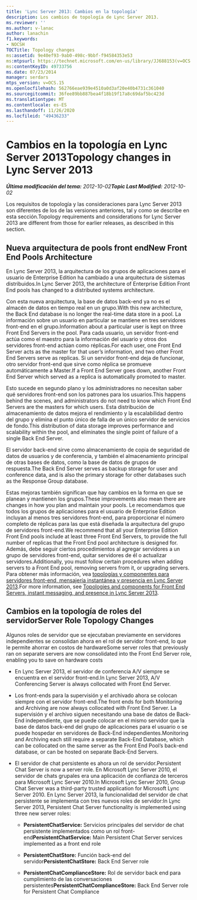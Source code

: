 ```yaml
---
title: 'Lync Server 2013: Cambios en la topología'
description: Los cambios de topología de Lync Server 2013.
ms.reviewer: ''
ms.author: v-lanac
author: lanachin
f1.keywords:
- NOCSH
TOCTitle: Topology changes
ms:assetid: 9e40ef93-9ab0-498c-9bbf-f94584353e53
ms:mtpsurl: https://technet.microsoft.com/en-us/library/JJ688153(v=OCS.15)
ms:contentKeyID: 49733756
ms.date: 07/23/2014
manager: serdars
mtps_version: v=OCS.15
ms.openlocfilehash: 562766eae939e4510a0d3af20e40b4731c361040
ms.sourcegitcommit: 36fee89bb887bea4f18b19f17a8c69daf5bc423d
ms.translationtype: MT
ms.contentlocale: es-ES
ms.lasthandoff: 11/26/2020
ms.locfileid: "49436233"
---
```

# <a name="topology-changes-in-lync-server-2013"></a><span data-ttu-id="5f489-103">Cambios en la topología en Lync Server 2013</span><span class="sxs-lookup"><span data-stu-id="5f489-103">Topology changes in Lync Server 2013</span></span>

<div data-xmlns="http://www.w3.org/1999/xhtml">

<div class="topic" data-xmlns="http://www.w3.org/1999/xhtml" data-msxsl="urn:schemas-microsoft-com:xslt" data-cs="https://msdn.microsoft.com/">

<div data-asp="https://msdn2.microsoft.com/asp">



</div>

<div id="mainSection">

<div id="mainBody"><span data-ttu-id="5f489-104">

<span> </span></span><span class="sxs-lookup"><span data-stu-id="5f489-104">

<span> </span></span></span>

<span data-ttu-id="5f489-105">_**Última modificación del tema:** 2012-10-02_</span><span class="sxs-lookup"><span data-stu-id="5f489-105">_**Topic Last Modified:** 2012-10-02_</span></span>

<span data-ttu-id="5f489-106">Los requisitos de topología y las consideraciones para Lync Server 2013 son diferentes de los de las versiones anteriores, tal y como se describe en esta sección.</span><span class="sxs-lookup"><span data-stu-id="5f489-106">Topology requirements and considerations for Lync Server 2013 are different from those for earlier releases, as described in this section.</span></span>

<div>

## <a name="new-front-end-pools-architecture"></a><span data-ttu-id="5f489-107">Nueva arquitectura de pools front end</span><span class="sxs-lookup"><span data-stu-id="5f489-107">New Front End Pools Architecture</span></span>

<span data-ttu-id="5f489-108">En Lync Server 2013, la arquitectura de los grupos de aplicaciones para el usuario de Enterprise Edition ha cambiado a una arquitectura de sistemas distribuidos.</span><span class="sxs-lookup"><span data-stu-id="5f489-108">In Lync Server 2013, the architecture of Enterprise Edition Front End pools has changed to a distributed systems architecture.</span></span>

<span data-ttu-id="5f489-109">Con esta nueva arquitectura, la base de datos back-end ya no es el almacén de datos en tiempo real en un grupo.</span><span class="sxs-lookup"><span data-stu-id="5f489-109">With this new architecture, the Back End database is no longer the real-time data store in a pool.</span></span> <span data-ttu-id="5f489-110">La información sobre un usuario en particular se mantiene en tres servidores front-end en el grupo.</span><span class="sxs-lookup"><span data-stu-id="5f489-110">Information about a particular user is kept on three Front End Servers in the pool.</span></span> <span data-ttu-id="5f489-111">Para cada usuario, un servidor front-end actúa como el maestro para la información del usuario y otros dos servidores front-end actúan como réplicas.</span><span class="sxs-lookup"><span data-stu-id="5f489-111">For each user, one Front End Server acts as the master for that user’s information, and two other Front End Servers serve as replicas.</span></span> <span data-ttu-id="5f489-112">Si un servidor front-end deja de funcionar, otro servidor front-end que sirve como réplica se promueve automáticamente a Master.</span><span class="sxs-lookup"><span data-stu-id="5f489-112">If a Front End Server goes down, another Front End Server which served as a replica is automatically promoted to master.</span></span>

<span data-ttu-id="5f489-113">Esto sucede en segundo plano y los administradores no necesitan saber qué servidores front-end son los patrones para los usuarios.</span><span class="sxs-lookup"><span data-stu-id="5f489-113">This happens behind the scenes, and administrators do not need to know which Front End Servers are the masters for which users.</span></span> <span data-ttu-id="5f489-114">Esta distribución de almacenamiento de datos mejora el rendimiento y la escalabilidad dentro del grupo y elimina el punto único de falla de un único servidor de servicios de fondo.</span><span class="sxs-lookup"><span data-stu-id="5f489-114">This distribution of data storage improves performance and scalability within the pool, and eliminates the single point of failure of a single Back End Server.</span></span>

<span data-ttu-id="5f489-115">El servidor back-end sirve como almacenamiento de copia de seguridad de datos de usuarios y de conferencia, y también el almacenamiento principal de otras bases de datos, como la base de datos de grupos de respuesta.</span><span class="sxs-lookup"><span data-stu-id="5f489-115">The Back End Server serves as backup storage for user and conference data, and is also the primary storage for other databases such as the Response Group database.</span></span>

<span data-ttu-id="5f489-116">Estas mejoras también significan que hay cambios en la forma en que se planean y mantienen los grupos.</span><span class="sxs-lookup"><span data-stu-id="5f489-116">These improvements also mean there are changes in how you plan and maintain your pools.</span></span> <span data-ttu-id="5f489-117">Le recomendamos que todos los grupos de aplicaciones para el usuario de Enterprise Edition incluyan al menos tres servidores front-end, para proporcionar el número completo de réplicas para las que está diseñada la arquitectura del grupo de servidores front-end.</span><span class="sxs-lookup"><span data-stu-id="5f489-117">We recommend that all your Enterprise Edition Front End pools include at least three Front End Servers, to provide the full number of replicas that the Front End pool architecture is designed for.</span></span> <span data-ttu-id="5f489-118">Además, debe seguir ciertos procedimientos al agregar servidores a un grupo de servidores front-end, quitar servidores de él o actualizar servidores.</span><span class="sxs-lookup"><span data-stu-id="5f489-118">Additionally, you must follow certain procedures when adding servers to a Front End pool, removing servers from it, or upgrading servers.</span></span> <span data-ttu-id="5f489-119">Para obtener más información, vea [topologías y componentes para servidores front-end, mensajería instantánea y presencia en Lync Server 2013](lync-server-2013-topologies-and-components-for-front-end-servers-instant-messaging-and-presence.md).</span><span class="sxs-lookup"><span data-stu-id="5f489-119">For more information, see [Topologies and components for Front End Servers, instant messaging, and presence in Lync Server 2013](lync-server-2013-topologies-and-components-for-front-end-servers-instant-messaging-and-presence.md).</span></span>

<div>

## <a name="server-role-topology-changes"></a><span data-ttu-id="5f489-120">Cambios en la topología de roles del servidor</span><span class="sxs-lookup"><span data-stu-id="5f489-120">Server Role Topology Changes</span></span>

<span data-ttu-id="5f489-121">Algunos roles de servidor que se ejecutaban previamente en servidores independientes se consolidan ahora en el rol de servidor front-end, lo que le permite ahorrar en costos de hardware</span><span class="sxs-lookup"><span data-stu-id="5f489-121">Some server roles that previously ran on separate servers are now consolidated into the Front End Server role, enabling you to save on hardware costs</span></span>

  - <span data-ttu-id="5f489-122">En Lync Server 2013, el servidor de conferencia A/V siempre se encuentra en el servidor front-end.</span><span class="sxs-lookup"><span data-stu-id="5f489-122">In Lync Server 2013, A/V Conferencing Server is always collocated with Front End Server.</span></span>

  - <span data-ttu-id="5f489-123">Los front-ends para la supervisión y el archivado ahora se colocan siempre con el servidor front-end.</span><span class="sxs-lookup"><span data-stu-id="5f489-123">The front ends for both Monitoring and Archiving are now always collocated with Front End Server.</span></span> <span data-ttu-id="5f489-124">La supervisión y el archivo siguen necesitando una base de datos de Back-End independiente, que se puede colocar en el mismo servidor que la base de datos back-end del grupo de aplicaciones para el usuario o se puede hospedar en servidores de Back-End independientes.</span><span class="sxs-lookup"><span data-stu-id="5f489-124">Monitoring and Archiving each still require a separate Back-End Database, which can be collocated on the same server as the Front End Pool’s back-end database, or can be hosted on separate Back-End Servers.</span></span>

  - <span data-ttu-id="5f489-125">El servidor de chat persistente es ahora un rol de servidor.</span><span class="sxs-lookup"><span data-stu-id="5f489-125">Persistent Chat Server is now a server role.</span></span> <span data-ttu-id="5f489-126">En Microsoft Lync Server 2010, el servidor de chats grupales era una aplicación de confianza de terceros para Microsoft Lync Server 2010.</span><span class="sxs-lookup"><span data-stu-id="5f489-126">In Microsoft Lync Server 2010, Group Chat Server was a third-party trusted application for Microsoft Lync Server 2010.</span></span> <span data-ttu-id="5f489-127">En Lync Server 2013, la funcionalidad del servidor de chat persistente se implementa con tres nuevos roles de servidor:</span><span class="sxs-lookup"><span data-stu-id="5f489-127">In Lync Server 2013, Persistent Chat Server functionality is implemented using three new server roles:</span></span>
    
      - <span data-ttu-id="5f489-128">**PersistentChatService:** Servicios principales del servidor de chat persistente implementados como un rol front-end</span><span class="sxs-lookup"><span data-stu-id="5f489-128">**PersistentChatService:** Main Persistent Chat Server services implemented as a front end role</span></span>
    
      - <span data-ttu-id="5f489-129">**PersistentChatStore:** Función back-end del servidor</span><span class="sxs-lookup"><span data-stu-id="5f489-129">**PersistentChatStore:** Back End Server role</span></span>
    
      - <span data-ttu-id="5f489-130">**PersistentChatComplianceStore:** Rol de servidor back end para cumplimiento de las conversaciones persistentes</span><span class="sxs-lookup"><span data-stu-id="5f489-130">**PersistentChatComplianceStore:** Back End Server role for Persistent Chat Compliance</span></span>

<span data-ttu-id="5f489-131"></div>

</div>

</div>

<span> </span>

</div>

</div>

</span><span class="sxs-lookup"><span data-stu-id="5f489-131"></div>

</div>

</div>

<span> </span>

</div>

</div>

</span></span></div>

